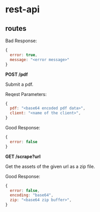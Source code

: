 # rest-api

## routes

Bad Response:

```js
{
  error: true,
  message: "<error message>"
}
```

**POST /pdf**

Submit a pdf.

Reqest Parameters:

```js
{
  pdf: "<base64 encoded pdf data>",
  client: "<name of the client>",
}
```

Good Response:

```js
{
  error: false
}
```

**GET /scrape?url**

Get the assets of the given url as a zip file.

Good Response:

```js
{
  error: false,
  encoding: "base64",
  zip: "<base64 zip buffer>",
}
```

